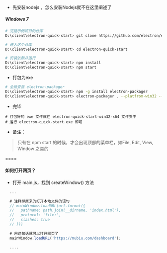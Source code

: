 - 先安装nodejs ，怎么安装Nodejs就不在这里阐述了

##### Windows 7
```bash
# 克隆示例项目的仓库
D:\client\electron-quick-start> git clone https://github.com/electron/electron-quick-start

# 进入这个仓库
D:\client\electron-quick-start> cd electron-quick-start

# 安装依赖并运行
D:\client\electron-quick-start> npm install
D:\client\electron-quick-start> npm start
```
- 打包为exe
```bash
# 全局安装 electron-packager
D:\client\electron-quick-start> npm -g install electron-packager
D:\client\electron-quick-start> electron-packager . --platfrom-win32 --arch-x64
```
- 完毕
```
# 打包好的 exe 文件就在 electron-quick-start-win32-x64 文件夹中
# 运行 electron-quick-start.exe 即可
```

- 备注：
> 只有在 npm start 的时候，才会出现顶部的菜单栏，如File, Edit, View, Window 之类的

====
#### 如何打开网页？
- 打开 main.js，找到 createWindow() 方法
```javascript
  ...
  
  # 注释掉原来的打开本地文件的语句
  // mainWindow.loadURL(url.format({
  //   pathname: path.join(__dirname, 'index.html'),
  //   protocol: 'file:',
  //   slashes: true
  // }))
  
  # 用这句话就可以打开网页了
  mainWindow.loadURL('https://mubiu.com/dashboard');

  ....
```  
